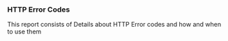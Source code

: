 ### HTTP Error Codes

This report consists of Details about HTTP Error codes and how and when to use them
